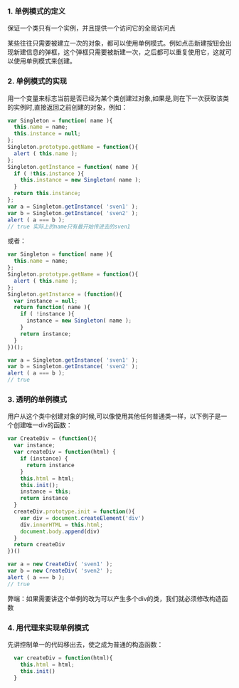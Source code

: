 ### 1. 单例模式的定义

保证一个类只有一个实例，并且提供一个访问它的全局访问点

某些往往只需要被建立一次的对象，都可以使用单例模式。例如点击新建按钮会出现新建信息的弹框，这个弹框只需要被新建一次，之后都可以重复使用它，这就可以使用单例模式来创建。

### 2. 单例模式的实现

用一个变量来标志当前是否已经为某个类创建过对象,如果是,则在下一次获取该类的实例时,直接返回之前创建的对象，例如：
```JavaScript
var Singleton = function( name ){
  this.name = name;
  this.instance = null;
};
Singleton.prototype.getName = function(){
  alert ( this.name );
};
Singleton.getInstance = function( name ){
  if ( !this.instance ){
    this.instance = new Singleton( name );
  }
  return this.instance;
};
var a = Singleton.getInstance( 'sven1' );
var b = Singleton.getInstance( 'sven2' );
alert ( a === b );
// true 实际上的name只有最开始传进去的sven1
```
或者：
```JavaScript
var Singleton = function( name ){
  this.name = name;
};
Singleton.prototype.getName = function(){
  alert ( this.name );
};
Singleton.getInstance = (function(){
  var instance = null;
  return function( name ){
    if ( !instance ){
      instance = new Singleton( name );
    }
    return instance;
  }
})();

var a = Singleton.getInstance( 'sven1' );
var b = Singleton.getInstance( 'sven2' );
alert ( a === b );
// true
```

### 3. 透明的单例模式

用户从这个类中创建对象的时候,可以像使用其他任何普通类一样，以下例子是一个创建唯一div的函数：
```JavaScript
var CreateDiv = (function(){
  var instance;
  var createDiv = function(html) {
    if (instance) {
      return instance
    }
    this.html = html;
    this.init();
    instance = this;
    return instance
  }
  createDiv.prototype.init = function(){
    var div = document.createElement('div')
    div.innerHTML = this.html;
    document.body.append(div)
  }
  return createDiv
})()

var a = new CreateDiv( 'sven1' );
var b = new CreateDiv( 'sven2' );
alert ( a === b );
// true

```
弊端：如果需要讲这个单例的改为可以产生多个div的类，我们就必须修改构造函数

### 4. 用代理来实现单例模式

先讲控制单一的代码移出去，使之成为普通的构造函数：
```JavaScript
  var createDiv = function(html){
    this.html = html;
    this.init()
  }
```



